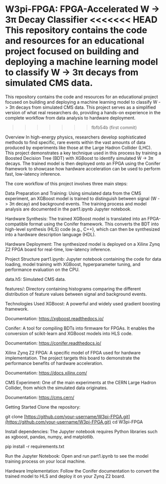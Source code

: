 W3pi-FPGA: FPGA-Accelerated W -> 3π Decay Classifier
<<<<<<< HEAD
This repository contains the code and resources for an educational project focused on building and deploying a machine learning model to classify W -> 3π decays from simulated CMS data.
=======
This repository contains the code and resources for an educational project focused on building and deploying a machine learning model to classify W -> 3π decays from simulated CMS data. This project serves as a simplified version of what real researchers do, providing a hands-on experience in the complete workflow from data analysis to hardware deployment.
>>>>>>> fbfb54b (first commit)

Overview
In high-energy physics, researchers develop sophisticated methods to find specific, rare events within the vast amounts of data produced by experiments like those at the Large Hadron Collider (LHC). This project demonstrates a key technique used in this process by training a Boosted Decision Tree (BDT) with XGBoost to identify simulated W -> 3π decays. The trained model is then deployed onto an FPGA using the Conifer framework to showcase how hardware acceleration can be used to perform fast, low-latency inference.

The core workflow of this project involves three main steps:

Data Preparation and Training: Using simulated data from the CMS experiment, an XGBoost model is trained to distinguish between signal (W -> 3π decay) and background events. The training process and model analysis are documented in the part1.ipynb Jupyter notebook.

Hardware Synthesis: The trained XGBoost model is translated into an FPGA-compatible format using the Conifer framework. This converts the BDT into high-level synthesis (HLS) code (e.g., C++), which can then be synthesized into a hardware description language (HDL).

Hardware Deployment: The synthesized model is deployed on a Xilinx Zynq Z2 FPGA board for real-time, low-latency inference.

Project Structure
part1.ipynb: Jupyter notebook containing the code for data loading, model training with XGBoost, hyperparameter tuning, and performance evaluation on the CPU.

data.h5: Simulated CMS data.

features/: Directory containing histograms comparing the different distribution of feature values between signal and background events.

Technologies Used
XGBoost: A powerful and widely used gradient boosting framework.

Documentation: https://xgboost.readthedocs.io/

Conifer: A tool for compiling BDTs into firmware for FPGAs. It enables the conversion of scikit-learn and XGBoost models into HLS code.

Documentation: https://conifer.readthedocs.io/

Xilinx Zynq Z2 FPGA: A specific model of FPGA used for hardware implementation. The project targets this board to demonstrate the performance benefits of hardware acceleration.

Documentation: https://docs.xilinx.com/

CMS Experiment: One of the main experiments at the CERN Large Hadron Collider, from which the simulated data originates.

Documentation: https://cms.cern/

Getting Started
Clone the repository:

git clone [https://github.com/your-username/W3pi-FPGA.git](https://github.com/your-username/W3pi-FPGA.git)
cd W3pi-FPGA

Install dependencies: The Jupyter notebook requires Python libraries such as xgboost, pandas, numpy, and matplotlib.

pip install -r requirements.txt

Run the Jupyter Notebook: Open and run part1.ipynb to see the model training process on your local machine.

Hardware Implementation: Follow the Conifer documentation to convert the trained model to HLS and deploy it on your Zynq Z2 board.
